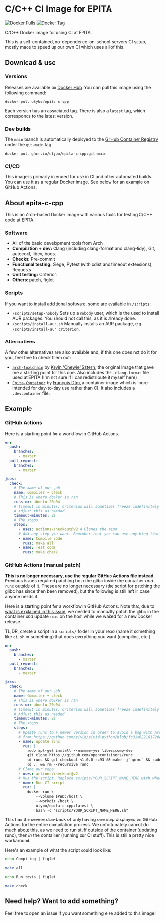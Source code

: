 # C/C++ CI Image for EPITA

[![Docker Pulls](https://img.shields.io/docker/pulls/utybo/epita-c-cpp?logo=docker&logoColor=white&style=for-the-badge)](https://hub.docker.com/r/utybo/epita-c-cpp) [![Docker Tag](https://img.shields.io/docker/v/utybo/epita-c-cpp?label=tag&logo=docker&logoColor=white&style=for-the-badge)](https://hub.docker.com/r/utybo/epita-c-cpp)

C/C++ Docker image for using CI at EPITA.

This is a self-contained, no-dependence-on-school-servers CI setup, mostly made to speed up our own CI which uses all of this.

## Download & use

### Versions

Releases are available on [Docker Hub](https://hub.docker.com/r/utybo/epita-c-cpp). You can pull this image using the following command:

```
docker pull utybo/epita-c-cpp
```

Each version has an associated tag. There is also a `latest` tag, which corresponds to the latest version.

### Dev builds

The `main` branch is automatically deployed to the [GitHub Container Registry](https://ghcr.io/utybo/epita-c-cpp) under the `git-main` tag.

```
docker pull ghcr.io/utybo/epita-c-cpp:git-main
```

### CI/CD

This image is primarly intended for use in CI and other automated builds. You can use it as a regular Docker image. See below for an example on GitHub Actions.

## About epita-c-cpp

This is an Arch-based Docker image with various tools for testing C/C++ code at EPITA.

### Software

- All of the basic development tools from Arch
- **Compilation + dev:** Clang (including clang-format and clang-tidy), Git, autoconf, libev, boost
- **Checks:** Pre-commit
- **Functional testing:** Siege, Pytest (with xdist and timeout extensions), Requests
- **Unit testing:** Criterion
- **Others:** patch, figlet

### Scripts

If you want to install additional software, some are available in `/scripts`:

- `/scripts/setup-nobody` Sets up a `nobody` user, which is the used to install AUR packages. You should not call this, as it is already done.
- `/scripts/install-aur.sh` Manually installs an AUR package, e.g. `/scripts/install-aur criterion`.

### Alternatives

A few other alternatives are also available and, if this one does not do it for you, feel free to check them out:

- [`arch-toolchain`](https://github.com/chewie/arch-toolchain) by [Kévin 'Chewie' Sztern](https://github.com/chewie), the original image that gave me a starting point for this one. Also includes the `.clang-format` file used at EPITA (I'm not sure if I can redistribute it myself here)
- [`Epita-Container`](https://github.com/FrancoisDtm/Epita-Container) by [François Dtm](https://github.com/FrancoisDtm), a container image which is more intended for day-to-day use rather than CI. It also includes a `.devcontainer` file.

## Example

### GitHub Actions

Here is a starting point for a workflow in GitHub Actions.

```yaml
on:
  push:
    branches:
      - master
  pull_request:
    branches:
      - master

jobs:
  check:
    # The name of our job
    name: Compiler + check
    # This is where docker is ran
    runs-on: ubuntu-20.04
    # Timeout in minutes. Criterion will sometimes freeze indefinitely while running tests.
    # Adjust this as needed
    timeout-minutes: 20
    # The steps
    steps:
      - uses: actions/checkout@v2 # Clones the repo
      # Add any step you want. Remember that you can use anything that is included in this repo!
      - name: Compile code
        runs: make all
      - name: Test code
        runs: make check
```

### GitHub Actions (manual patch)

**This is no longer necessary, use the regular GitHub Actions file instead.** Previous issues required patching both the glibc inside the container *and* `runc` outside of it. These are no longer necessary (the script for patching the glibc has since then been removed), but the following is still left in case anyone needs it.

Here is a starting point for a workflow in GitHub Actions. Note that, due to [what is explained in this issue](https://github.com/actions/virtual-environments/issues/2658), we needed to manually patch the glibc in the container *and* update `runc` on the host while we waited for a new Docker release.

TL;DR, create a script in a `scripts/` folder in your repo (name it something like `ci.sh` or something) that does everything you want (compiling, etc.)

```yaml
on:
  push:
    branches:
      - master
  pull_request:
    branches:
      - master

jobs:
  check:
    # The name of our job
    name: Compiler + check
    # This is where docker is ran
    runs-on: ubuntu-20.04
    # Timeout in minutes. Criterion will sometimes freeze indefinitely while running tests.
    # Adjust this as needed
    timeout-minutes: 20
    # The steps
    steps:
      # Update runc to a newer version in order to avoid a bug with Arch Linux
      # from https://github.com/zivid/zivid-python/blob/fc31e622161720e0422bfe1bb15d4d3c0be1f972/.github/workflows/main.yml
      - name: update runc
        run: |
          sudo apt-get install --assume-yes libseccomp-dev
          git clone https://github.com/opencontainers/runc
          cd runc && git checkout v1.0.0-rc93 && make -j`nproc` && sudo make install
          cd .. && rm --recursive runc
      # Clone our repo
      - uses: actions/checkout@v2
      # Run the script. Replace scripts/YOUR_SCRIPT_NAME_HERE with wherever your script is.
      - name: Run CI script
        run: |
          docker run \
              --volume $PWD:/host \
              --workdir /host \
              utybo/epita-c-cpp:latest \
              bash -c "scripts/YOUR_SCRIPT_NAME_HERE.sh"
```

This has the severe drawback of only having one step displayed on GitHub Actions for the entire compilation process. We unfortunately cannot do much about this, as we need to run stuff outside of the container (updating runc), then *in* the container (running our CI stuff). This is still a pretty nice workaround.

Here's an example of what the script could look like:

```sh
echo Compiling | figlet

make all

echo Run tests | figlet

make check
```

## Need help? Want to add something?

Feel free to open an issue if you want something else added to this image!
